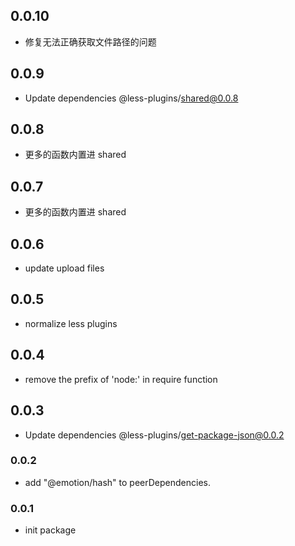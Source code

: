 ## 0.0.10

- 修复无法正确获取文件路径的问题

## 0.0.9

- Update dependencies @less-plugins/shared@0.0.8

## 0.0.8

- 更多的函数内置进 shared

## 0.0.7

- 更多的函数内置进 shared

## 0.0.6

- update upload files

## 0.0.5

- normalize less plugins

## 0.0.4

- remove the prefix of 'node:' in require function

## 0.0.3

- Update dependencies @less-plugins/get-package-json@0.0.2

### 0.0.2

- add "@emotion/hash" to peerDependencies.

### 0.0.1

- init package
